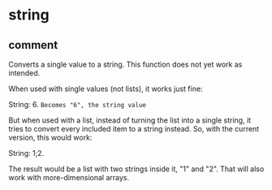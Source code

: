 # string
## comment

Converts a single value to a string.
This function does not yet work as intended.

When used with single values (not lists), it works just fine:

String: 6. `Becomes "6", the string value`

But when used with a list, instead of turning the list into a single string, it tries to convert every included item to a string instead.
So, with the current version, this would work:

String: 1;2.

The result would be a list with two strings inside it, "1" and "2". That will also work with more-dimensional arrays.